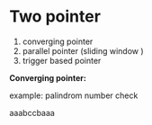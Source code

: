 # Two pointer

1. converging pointer
2. parallel pointer (sliding window )
3. trigger based pointer


**Converging pointer:**

example: palindrom number check

aaabccbaaa
